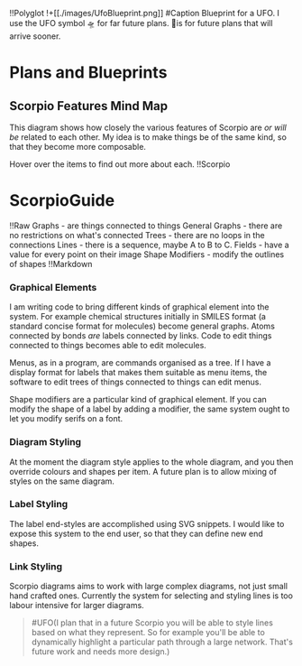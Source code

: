 !!Polyglot
!+[[./images/UfoBlueprint.png]]
 #Caption Blueprint for a UFO. I use the UFO symbol 🛸 for far future plans. 🚀is for future plans that will arrive sooner.
# Plans and Blueprints 
## Scorpio Features Mind Map
This diagram shows how closely the various features of Scorpio are *or will be* related to each other. My idea is to make things be of the same kind, so that they become more composable. 

Hover over the items to find out more about each.
!!Scorpio
# ScorpioGuide
!!Raw
Graphs - are things connected to things
  General Graphs - there are no restrictions on what's connected
  Trees - there are no loops in the connections
  Lines - there is a sequence, maybe A to B to C.
Fields - have a value for every point on their image
Shape Modifiers - modify the outlines of shapes
!!Markdown

### Graphical Elements
I am writing code to bring different kinds of graphical element into the system. For example chemical structures initially in SMILES format (a standard concise format for molecules) become general graphs. Atoms connected by bonds *are* labels connected by links. Code to edit things connected to things becomes able to edit molecules.

Menus, as in a program, are commands organised as a tree. If I have a display format for labels that makes them suitable as menu items, the software to edit trees of things connected to things can edit menus.

Shape modifiers are a particular kind of graphical element. If you can modify the shape of a label by adding a modifier, the same system ought to let you modify serifs on a font.

### Diagram Styling

At the moment the diagram style applies to the whole diagram, and you then override colours and shapes per item. A future plan is to allow mixing of styles on the same diagram.

### Label Styling

The label end-styles are accomplished using SVG snippets. I would like to expose this system to the end user, so that they can define new end shapes.

### Link Styling

Scorpio diagrams aims to work with large complex diagrams, not just small hand crafted ones.  Currently the system for selecting and styling lines is too labour intensive for larger diagrams.

> #UFO(I plan that in a future Scorpio you will be able to style lines based on what they represent.  So for example you'll be able to dynamically highlight a particular path through a large network.  That's future work and needs more design.)
